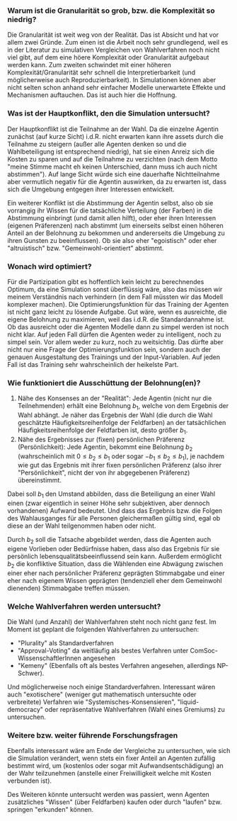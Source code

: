 ### Warum ist die Granularität so grob, bzw. die Komplexität so niedrig?

Die Granularität ist weit weg von der Realität.
Das ist Absicht und hat vor allem zwei Gründe. 
Zum einen ist die Arbeit noch sehr grundlegend, 
weil es in der Literatur zu simulativen Vergleichen von Wahlverfahren noch nicht viel gibt,
auf dem eine höere Komplexität oder Granularität aufgebaut werden kann. 
Zum zweiten schwindet mit einer höheren Komplexität/Granularität sehr schnell die Interpretierbarkeit 
(und möglicherweise auch Reproduzierbarkeit). 
In Simulationen können aber nicht selten schon anhand sehr einfacher Modelle unerwartete Effekte 
und Mechanismen auftauchen. 
Das ist auch hier die Hoffnung.


### Was ist der Hauptkonflikt, den die Simulation untersucht?
Der Hauptkonflikt ist die Teilnahme an der Wahl. 
Da die einzelne Agentin zunächst (auf kurze Sicht) i.d.R. nicht erwarten kann 
ihre assets durch die Teilnahme zu steigern (außer alle Agenten denken so 
und die Wahlbeteiligung ist entsprechend niedrig), 
hat sie einen Anreiz sich die Kosten zu sparen und auf die Teilnahme zu verzichten 
(nach dem Motto "meine Stimme macht eh keinen Unterschied, dann muss ich auch nicht abstimmen"). 
Auf lange Sicht würde sich eine dauerhafte Nichtteilnahme aber vermutlich negativ für die Agentin auswirken, 
da zu erwarten ist, dass sich die Umgebung entgegen ihrer Interessen entwickelt.


Ein weiterer Konflikt ist die Abstimmung der Agentin selbst, 
also ob sie vorrangig ihr Wissen für die tatsächliche Verteilung (der Farben) in die Abstimmung einbringt 
(und damit allen hilft), oder eher ihren Interessen (eigenen Präferenzen) nach abstimmt 
(um einerseits selbst einen höheren Anteil an der Belohnung zu bekommen 
und andererseits die Umgebung zu ihren Gunsten zu beeinflussen).
Ob sie also eher "egoistisch" oder eher "altruistisch" bzw. "Gemeinwohl-orientiert" abstimmt.


### Wonach wird optimiert?
Für die Partizipation gibt es hoffentlich kein leicht zu berechnendes Optimum, 
da eine Simulation sonst überflüssig wäre, also das müssen wir meinem Verständnis nach verhindern 
(in dem Fall müssten wir das Modell komplexer machen). 
Die Optimierungsfunktion für das Training der Agenten ist nicht ganz leicht zu lösende Aufgabe. 
Gut wäre, wenn es ausreichte, die eigene Belohnung zu maximieren, 
weil das i.d.R. die Standardannahme ist. 
Ob das ausreicht oder die Agenten Modelle dann zu simpel werden ist noch nicht klar. 
Auf jeden Fall dürfen die Agenten weder zu intelligent, noch zu simpel sein. 
Vor allem weder zu kurz, noch zu weitsichtig. 
Das dürfte aber nicht nur eine Frage der Optimierungsfunktion sein, 
sondern auch der genauen Ausgestaltung des Trainings und der Input-Variablen. 
Auf jeden Fall ist das Training sehr wahrscheinlich der heikelste Part.

### Wie funktioniert die Ausschüttung der Belohnung(en)?
1. Nähe des Konsenses an der "Realität": 
   Jede Agentin (nicht nur die Teilnehmenden) erhält eine Belohnung $b_1$, 
   welche von dem Ergebnis der Wahl abhängt. 
   Je näher das Ergebnis der Wahl (die durch die Wahl geschätzte Häufigkeitsreihenfolge der Feldfarben)
   an der tatsächlichen Häufigkeitsreihenfolge der Feldfarben ist,
   desto größer $b_1$.
2. Nähe des Ergebnisses zur (fixen) persönlichen Präferenz (Persönlichkeit): 
   Jede Agentin, bekommt eine Belohnung $b_2$ 
   (wahrscheinlich mit $0 ≤ b_2 ≤ b_1$ oder sogar $-b_1 ≤ b_2 ≤ b_1$), 
   je nachdem wie gut das Ergebnis mit ihrer fixen persönlichen Präferenz 
   (also ihrer "Persönlichkeit", nicht der von ihr abgegebenen Präferenz) übereinstimmt.

Dabei soll $b_1$ den Umstand abbilden, dass die Beteiligung an einer Wahl einen 
(zwar eigentlich in seiner Höhe sehr subjektiven, aber dennoch vorhandenen) Aufwand bedeutet.
Und dass das Ergebnis bzw. die Folgen des Wahlausganges für alle Personen gleichermaßen gültig sind,
egal ob diese an der Wahl teilgenommen haben oder nicht.

Durch $b_2$ soll die Tatsache abgebildet werden, dass die Agenten auch eigene Vorlieben oder Bedürfnisse haben,
dass also das Ergebnis für sie persönlich lebensqualitätsbeeinflussend sein kann.
Außerdem ermöglicht $b_2$ die konfliktive Situation, 
dass die Wählenden eine Abwägung zwischen einer eher nach persönlicher Präferenz geprägten Stimmabgabe
und einer eher nach eigenem Wissen geprägten (tendenziell eher dem Gemeinwohl dienenden) Stimmabgabe treffen müssen.

### Welche Wahlverfahren werden untersucht?
Die Wahl (und Anzahl) der Wahlverfahren steht noch nicht ganz fest.
Im Moment ist geplant die folgenden Wahlverfahren zu untersuchen:
- "Plurality" als Standardverfahren 
- "Approval-Voting" da weitläufig als bestes Verfahren unter ComSoc-WissenschaftlerInnen angesehen
- "Kemeny" (Ebenfalls oft als bestes Verfahren angesehen, allerdings NP-Schwer). 

Und möglicherweise noch einige Standardverfahren. 
Interessant wären auch "exotischere" (weniger gut mathematisch untersuchte oder verbreitete) Verfahren 
wie "Systemisches-Konsensieren", "liquid-democracy" 
oder repräsentative Wahlverfahren (Wahl eines Gremiums) zu untersuchen. 

### Weitere bzw. weiter führende Forschungsfragen 
Ebenfalls interessant wäre am Ende der Vergleiche zu untersuchen, 
wie sich die Simulation verändert, wenn stets ein fixer Anteil an Agenten zufällig bestimmt wird, 
um (kostenlos oder sogar mit Aufwandsentschädigung) an der Wahr teilzunehmen 
(anstelle einer Freiwilligkeit welche mit Kosten verbunden ist).

Des Weiteren könnte untersucht werden was passiert, wenn Agenten zusätzliches "Wissen" (über Feldfarben) kaufen 
oder durch "laufen" bzw. springen "erkunden" können.
